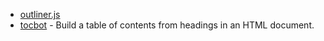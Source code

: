 - [outliner.js](https://outlinerjs.resourcesco.vercel.app)
- [tocbot](https://github.com/tscanlin/tocbot) - Build a table of contents from headings in an HTML document.

